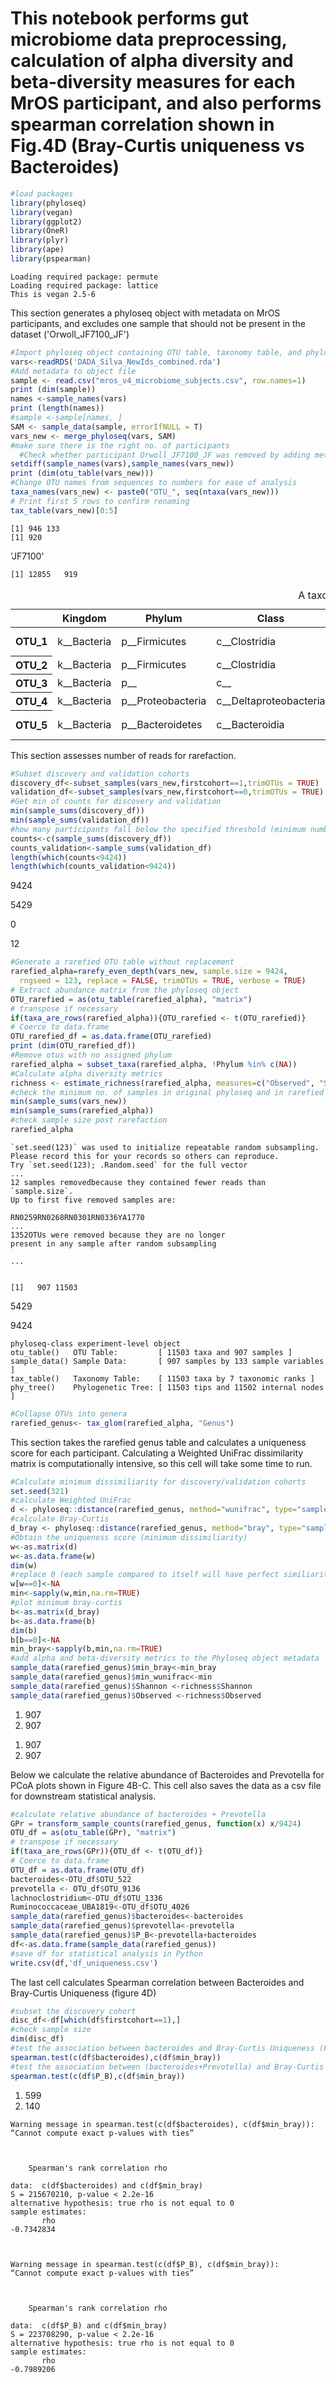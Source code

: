 # This notebook performs gut microbiome data preprocessing, calculation of alpha diversity and beta-diversity measures for each MrOS participant, and also performs spearman correlation shown in Fig.4D (Bray-Curtis uniqueness vs Bacteroides)


```R
#load packages
library(phyloseq)
library(vegan)
library(ggplot2)
library(OneR)
library(plyr)
library(ape)
library(pspearman)
```

    Loading required package: permute
    Loading required package: lattice
    This is vegan 2.5-6


This section generates a phyloseq object with metadata on MrOS participants, and excludes one sample that should not be present in the dataset ('Orwoll_JF7100_JF')


```R
#Import phyloseq object containing OTU table, taxonomy table, and phylogenetic tree
vars<-readRDS('DADA_Silva_NewIds_combined.rda')
#Add metadata to object file
sample <- read.csv("mros_v4_microbiome_subjects.csv", row.names=1)
print (dim(sample))
names <-sample_names(vars)
print (length(names))
#sample <-sample[names, ]
SAM <- sample_data(sample, errorIfNULL = T)
vars_new <- merge_phyloseq(vars, SAM)
#make sure there is the right no. of participants
  #Check whether participant Orwoll_JF7100_JF was removed by adding metadata to phyloseq object,
setdiff(sample_names(vars),sample_names(vars_new))
print (dim(otu_table(vars_new)))
#Change OTU names from sequences to numbers for ease of analysis
taxa_names(vars_new) <- paste0("OTU_", seq(ntaxa(vars_new)))
# Print first 5 rows to confirm renaming
tax_table(vars_new)[0:5]
```

    [1] 946 133
    [1] 920



'JF7100'


    [1] 12855   919



<table>
<caption>A taxonomyTable: 5 × 7 of type chr</caption>
<thead>
	<tr><th></th><th scope=col>Kingdom</th><th scope=col>Phylum</th><th scope=col>Class</th><th scope=col>Order</th><th scope=col>Family</th><th scope=col>Genus</th><th scope=col>Species</th></tr>
</thead>
<tbody>
	<tr><th scope=row>OTU_1</th><td>k__Bacteria</td><td> p__Firmicutes    </td><td> c__Clostridia         </td><td> o__Clostridiales     </td><td> f__Lachnospiraceae    </td><td> g__Lachnospiraceae_UCG-004</td><td> s__ </td></tr>
	<tr><th scope=row>OTU_2</th><td>k__Bacteria</td><td> p__Firmicutes    </td><td> c__Clostridia         </td><td> o__Clostridiales     </td><td> f__Lachnospiraceae    </td><td> g__                       </td><td> s__ </td></tr>
	<tr><th scope=row>OTU_3</th><td>k__Bacteria</td><td> p__              </td><td> c__                   </td><td> o__                  </td><td> f__                   </td><td> g__                       </td><td> s__ </td></tr>
	<tr><th scope=row>OTU_4</th><td>k__Bacteria</td><td> p__Proteobacteria</td><td> c__Deltaproteobacteria</td><td> o__Desulfovibrionales</td><td> f__Desulfovibrionaceae</td><td> g__Desulfovibrio          </td><td> s__ </td></tr>
	<tr><th scope=row>OTU_5</th><td>k__Bacteria</td><td> p__Bacteroidetes </td><td> c__Bacteroidia        </td><td> o__Bacteroidales     </td><td> f__Prevotellaceae     </td><td> g__Prevotellaceae_UCG-001 </td><td> s__ </td></tr>
</tbody>
</table>



This section assesses number of reads for rarefaction. 


```R
#Subset discovery and validation cohorts
discovery_df<-subset_samples(vars_new,firstcohort==1,trimOTUs = TRUE)
validation_df<-subset_samples(vars_new,firstcohort==0,trimOTUs = TRUE)
#Get min of counts for discovery and validation
min(sample_sums(discovery_df))
min(sample_sums(validation_df))
#how many participants fall below the specified threshold (minimum number of reads in the discovery cohort was used as the threshold))
counts<-c(sample_sums(discovery_df))
counts_validation<-sample_sums(validation_df)
length(which(counts<9424))
length(which(counts_validation<9424))
```


9424



5429



0



12



```R
#Generate a rarefied OTU table without replacement
rarefied_alpha=rarefy_even_depth(vars_new, sample.size = 9424,
  rngseed = 123, replace = FALSE, trimOTUs = TRUE, verbose = TRUE)
# Extract abundance matrix from the phyloseq object
OTU_rarefied = as(otu_table(rarefied_alpha), "matrix")
# transpose if necessary
if(taxa_are_rows(rarefied_alpha)){OTU_rarefied <- t(OTU_rarefied)}
# Coerce to data.frame
OTU_rarefied_df = as.data.frame(OTU_rarefied)
print (dim(OTU_rarefied_df))
#Remove otus with no assigned phylum
rarefied_alpha = subset_taxa(rarefied_alpha, !Phylum %in% c(NA))
#Calculate alpha diversity metrics
richness <- estimate_richness(rarefied_alpha, measures=c("Observed", "Shannon"))
#check the minimum no. of samples in original phyloseq and in rarefied otu table after removing na
min(sample_sums(vars_new))
min(sample_sums(rarefied_alpha))
#check sample size post rarefaction
rarefied_alpha
```

    `set.seed(123)` was used to initialize repeatable random subsampling.
    Please record this for your records so others can reproduce.
    Try `set.seed(123); .Random.seed` for the full vector
    ...
    12 samples removedbecause they contained fewer reads than `sample.size`.
    Up to first five removed samples are: 
    
    RN0259RN0268RN0301RN0336YA1770
    ...
    1352OTUs were removed because they are no longer 
    present in any sample after random subsampling
    
    ...


    [1]   907 11503



5429



9424



    phyloseq-class experiment-level object
    otu_table()   OTU Table:         [ 11503 taxa and 907 samples ]
    sample_data() Sample Data:       [ 907 samples by 133 sample variables ]
    tax_table()   Taxonomy Table:    [ 11503 taxa by 7 taxonomic ranks ]
    phy_tree()    Phylogenetic Tree: [ 11503 tips and 11502 internal nodes ]



```R
#Collapse OTUs into genera
rarefied_genus<- tax_glom(rarefied_alpha, "Genus")
```

This section takes the rarefied genus table and calculates a uniqueness score for each participant. Calculating a Weighted UniFrac dissimilarity matrix is computationally intensive, so this cell will take some time to run.


```R
#Calculate minimum dissimiliarity for discovery/validation cohorts
set.seed(321)
#calculate Weighted UniFrac
d <- phyloseq::distance(rarefied_genus, method="wunifrac", type="samples")
#calculate Bray-Curtis
d_bray <- phyloseq::distance(rarefied_genus, method="bray", type="samples")
#Obtain the uniqueness score (minimum dissimiliarity)
w<-as.matrix(d)
w<-as.data.frame(w)
dim(w)
#replace 0 (each sample compared to itself will have perfect similiarity) with NA so the next line of code can omit 0 when extracting the minium value across each row
w[w==0]<-NA
min<-sapply(w,min,na.rm=TRUE)
#plot minimum bray-curtis
b<-as.matrix(d_bray)
b<-as.data.frame(b)
dim(b)
b[b==0]<-NA
min_bray<-sapply(b,min,na.rm=TRUE)
#add alpha and beta-diversity metrics to the Phyloseq object metadata
sample_data(rarefied_genus)$min_bray<-min_bray
sample_data(rarefied_genus)$min_wunifrac<-min
sample_data(rarefied_genus)$Shannon <-richness$Shannon
sample_data(rarefied_genus)$Observed <-richness$Observed
```


<ol class=list-inline>
	<li>907</li>
	<li>907</li>
</ol>




<ol class=list-inline>
	<li>907</li>
	<li>907</li>
</ol>



Below we calculate the relative abundance of Bacteroides and Prevotella for PCoA plots shown in Figure 4B-C. This cell also saves the data as a csv file for downstream statistical analysis.


```R
#calculate relative abundance of bacteroides + Prevotella
GPr = transform_sample_counts(rarefied_genus, function(x) x/9424)
OTU_df = as(otu_table(GPr), "matrix")
# transpose if necessary
if(taxa_are_rows(GPr)){OTU_df <- t(OTU_df)}
# Coerce to data.frame
OTU_df = as.data.frame(OTU_df)
bacteroides<-OTU_df$OTU_522
prevotella <- OTU_df$OTU_9136
lachnoclostridium<-OTU_df$OTU_1336
Ruminococcaceae_UBA1819<-OTU_df$OTU_4026                              
sample_data(rarefied_genus)$bacteroides<-bacteroides
sample_data(rarefied_genus)$prevotella<-prevotella
sample_data(rarefied_genus)$P_B<-prevotella+bacteroides   
df<-as.data.frame(sample_data(rarefied_genus))
#save df for statistical analysis in Python
write.csv(df,'df_uniqueness.csv')
```

The last cell calculates Spearman correlation between Bacteroides and Bray-Curtis Uniqueness (figure 4D)


```R
#subset the discovery cohort
disc_df<-df[which(df$firstcohort==1),]
#check sample size
dim(disc_df)
#test the association between bacteroides and Bray-Curtis Uniqueness (Fig.4D)
spearman.test(c(df$bacteroides),c(df$min_bray))
#test the association between (bacteroides+Prevotella) and Bray-Curtis Uniqueness (Figure S1A)
spearman.test(c(df$P_B),c(df$min_bray))
```


<ol class=list-inline>
	<li>599</li>
	<li>140</li>
</ol>



    Warning message in spearman.test(c(df$bacteroides), c(df$min_bray)):
    “Cannot compute exact p-values with ties”


    
    	Spearman's rank correlation rho
    
    data:  c(df$bacteroides) and c(df$min_bray)
    S = 215670210, p-value < 2.2e-16
    alternative hypothesis: true rho is not equal to 0
    sample estimates:
           rho 
    -0.7342834 



    Warning message in spearman.test(c(df$P_B), c(df$min_bray)):
    “Cannot compute exact p-values with ties”


    
    	Spearman's rank correlation rho
    
    data:  c(df$P_B) and c(df$min_bray)
    S = 223708290, p-value < 2.2e-16
    alternative hypothesis: true rho is not equal to 0
    sample estimates:
           rho 
    -0.7989206 


